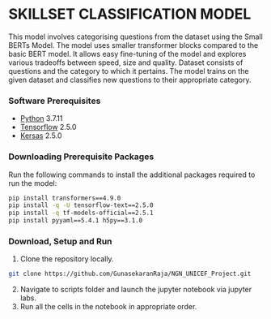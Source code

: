# SKILLSET CLASSIFICATION MODEL

This model involves categorising questions from the dataset using the Small BERTs Model. The model uses smaller transformer blocks compared to the basic BERT model. It allows easy fine-tuning of the model and explores various tradeoffs between speed, size and quality. Dataset consists of questions and the category to which it pertains. The model trains on the given dataset and classifies new questions to their appropriate category.

### Software Prerequisites

- [Python](https://www.python.org/downloads/) 3.7.11
- [Tensorflow](https://www.tensorflow.org/install) 2.5.0
- [Kersas](https://keras.io/) 2.5.0

### Downloading Prerequisite Packages

Run the following commands to install the additional packages required to run the model:

```bash
pip install transformers==4.9.0
pip install -q -U tensorflow-text==2.5.0
pip install -q tf-models-official==2.5.1
pip install pyyaml==5.4.1 h5py==3.1.0
```

### Download, Setup and Run

1. Clone the repository locally. 

```bash
git clone https://github.com/GunasekaranRaja/NGN_UNICEF_Project.git
```

2. Navigate to scripts folder and launch the jupyter notebook via jupyter labs.
3. Run all the cells in the notebook in appropriate order.
